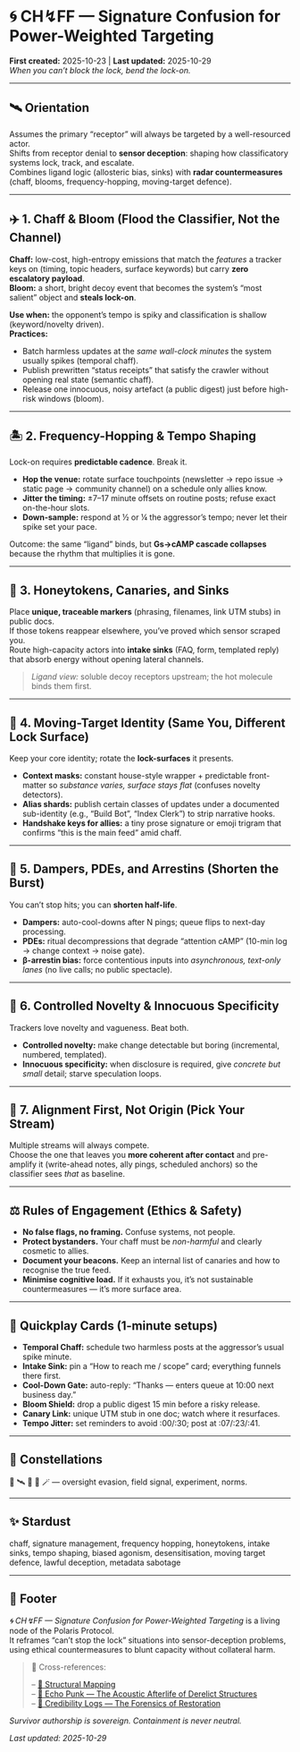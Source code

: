 # 🌀 CH↯FF — Signature Confusion for Power-Weighted Targeting  
**First created:** 2025-10-23 | **Last updated:** 2025-10-29  
*When you can’t block the lock, bend the lock-on.*

---

## 🛰️ Orientation  
Assumes the primary “receptor” will always be targeted by a well-resourced actor.  
Shifts from receptor denial to **sensor deception**: shaping how classificatory systems lock, track, and escalate.  
Combines ligand logic (allosteric bias, sinks) with **radar countermeasures** (chaff, blooms, frequency-hopping, moving-target defence).

---

## ✈️ 1. Chaff & Bloom (Flood the Classifier, Not the Channel)  
**Chaff:** low-cost, high-entropy emissions that match the *features* a tracker keys on (timing, topic headers, surface keywords) but carry **zero escalatory payload**.  
**Bloom:** a short, bright decoy event that becomes the system’s “most salient” object and **steals lock-on**.

**Use when:** the opponent’s tempo is spiky and classification is shallow (keyword/novelty driven).  
**Practices:**  
- Batch harmless updates at the *same wall-clock minutes* the system usually spikes (temporal chaff).  
- Publish prewritten “status receipts” that satisfy the crawler without opening real state (semantic chaff).  
- Release one innocuous, noisy artefact (a public digest) just before high-risk windows (bloom).

---

## 🏝️ 2. Frequency-Hopping & Tempo Shaping  
Lock-on requires **predictable cadence**. Break it.

- **Hop the venue:** rotate surface touchpoints (newsletter → repo issue → static page → community channel) on a schedule only allies know.  
- **Jitter the timing:** ±7–17 minute offsets on routine posts; refuse exact on-the-hour slots.  
- **Down-sample:** respond at ½ or ¼ the aggressor’s tempo; never let their spike set your pace.

Outcome: the same “ligand” binds, but **Gs→cAMP cascade collapses** because the rhythm that multiplies it is gone.

---

## 🧲 3. Honeytokens, Canaries, and Sinks  
Place **unique, traceable markers** (phrasing, filenames, link UTM stubs) in public docs.  
If those tokens reappear elsewhere, you’ve proved which sensor scraped you.  
Route high-capacity actors into **intake sinks** (FAQ, form, templated reply) that absorb energy without opening lateral channels.

> *Ligand view:* soluble decoy receptors upstream; the hot molecule binds them first.

---

## 🪿 4. Moving-Target Identity (Same You, Different Lock Surface)  
Keep your core identity; rotate the **lock-surfaces** it presents.

- **Context masks:** constant house-style wrapper + predictable front-matter so *substance varies, surface stays flat* (confuses novelty detectors).  
- **Alias shards:** publish certain classes of updates under a documented sub-identity (e.g., “Build Bot”, “Index Clerk”) to strip narrative hooks.  
- **Handshake keys for allies:** a tiny prose signature or emoji trigram that confirms “this is the main feed” amid chaff.

---

## 🧯 5. Dampers, PDEs, and Arrestins (Shorten the Burst)  
You can’t stop hits; you can **shorten half-life**.

- **Dampers:** auto-cool-downs after N pings; queue flips to next-day processing.  
- **PDEs:** ritual decompressions that degrade “attention cAMP” (10-min log → change context → noise gate).  
- **β-arrestin bias:** force contentious inputs into *asynchronous, text-only lanes* (no live calls; no public spectacle).

---

## 🧪 6. Controlled Novelty & Innocuous Specificity  
Trackers love novelty and vagueness. Beat both.

- **Controlled novelty:** make change detectable but boring (incremental, numbered, templated).  
- **Innocuous specificity:** when disclosure is required, give *concrete but small* detail; starve speculation loops.

---

## 🧭 7. Alignment First, Not Origin (Pick Your Stream)  
Multiple streams will always compete.  
Choose the one that leaves you **more coherent after contact** and pre-amplify it (write-ahead notes, ally pings, scheduled anchors) so the classifier sees *that* as baseline.

---

## ⚖️ Rules of Engagement (Ethics & Safety)  
- **No false flags, no framing.** Confuse systems, not people.  
- **Protect bystanders.** Your chaff must be *non-harmful* and clearly cosmetic to allies.  
- **Document your beacons.** Keep an internal list of canaries and how to recognise the true feed.  
- **Minimise cognitive load.** If it exhausts you, it’s not sustainable countermeasures — it’s more surface area.

---

## 🧰 Quickplay Cards (1-minute setups)

- **Temporal Chaff:** schedule two harmless posts at the aggressor’s usual spike minute.  
- **Intake Sink:** pin a “How to reach me / scope” card; everything funnels there first.  
- **Cool-Down Gate:** auto-reply: “Thanks — enters queue at 10:00 next business day.”  
- **Bloom Shield:** drop a public digest 15 min before a risky release.  
- **Canary Link:** unique UTM stub in one doc; watch where it resurfaces.  
- **Tempo Jitter:** set reminders to avoid :00/:30; post at :07/:23/:41.

---

## 🌌 Constellations  
🧿 🛰️ 🪿 🧪 🪄 — oversight evasion, field signal, experiment, norms.

---

## ✨ Stardust  
chaff, signature management, frequency hopping, honeytokens, intake sinks, tempo shaping, biased agonism, desensitisation, moving target defence, lawful deception, metadata sabotage

---

## 🏮 Footer  
*🌀 CH↯FF — Signature Confusion for Power-Weighted Targeting* is a living node of the Polaris Protocol.  
It reframes “can’t stop the lock” situations into sensor-deception problems, using ethical countermeasures to blunt capacity without collateral harm.

> 📡 Cross-references:
> 
> – [🧬 Structural Mapping](../../../Metadata_Sabotage_Network/Structural_Analysis/🧬_Structural_Mapping/)  
> – [🎺 Echo Punk — The Acoustic Afterlife of Derelict Structures](../🪄_Expression_Of_Norms/🎶_Banned_Broadcasts_Cooperative/🎺_echo_punk_the_acoustic_afterlife_of_derelict_structures.md)  
> – [🧾 Credibility Logs — The Forensics of Restoration](../🪄_Expression_Of_Norms/📚_Narrative_Management/🧾_credibility_logs_the_forensics_of_restoration.md)

*Survivor authorship is sovereign. Containment is never neutral.*

_Last updated: 2025-10-29_
